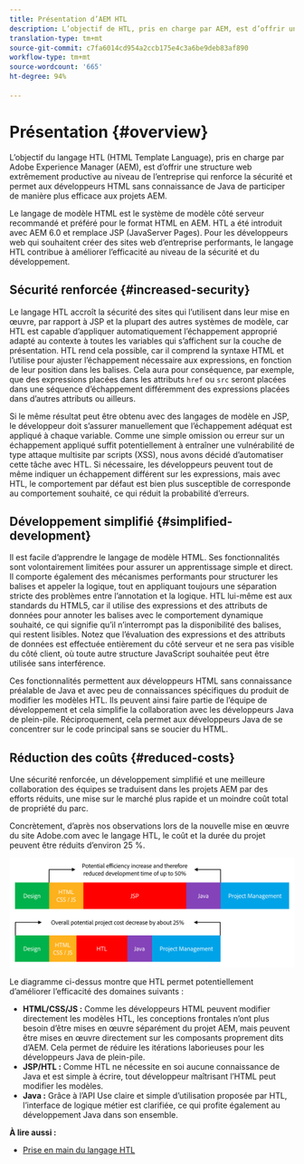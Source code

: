 ```yaml
---
title: Présentation d’AEM HTL
description: L’objectif de HTL, pris en charge par AEM, est d’offrir une structure web extrêmement productive au niveau de l’entreprise qui renforce la sécurité et permet aux développeurs HTML sans connaissance du langage Java de participer de manière plus efficace aux projets AEM.
translation-type: tm+mt
source-git-commit: c7fa6014cd954a2ccb175e4c3a6be9deb83af890
workflow-type: tm+mt
source-wordcount: '665'
ht-degree: 94%

---
```



# Présentation {#overview}

L’objectif du langage HTL (HTML Template Language), pris en charge par Adobe Experience Manager (AEM), est d’offrir une structure web extrêmement productive au niveau de l’entreprise qui renforce la sécurité et permet aux développeurs HTML sans connaissance de Java de participer de manière plus efficace aux projets AEM.

Le langage de modèle HTML est le système de modèle côté serveur recommandé et préféré pour le format HTML en AEM. HTL a été introduit avec AEM 6.0 et remplace JSP (JavaServer Pages). Pour les développeurs web qui souhaitent créer des sites web d’entreprise performants, le langage HTL contribue à améliorer l’efficacité au niveau de la sécurité et du développement.

## Sécurité renforcée {#increased-security}

Le langage HTL accroît la sécurité des sites qui l’utilisent dans leur mise en œuvre, par rapport à JSP et la plupart des autres systèmes de modèle, car HTL est capable d’appliquer automatiquement l’échappement approprié adapté au contexte à toutes les variables qui s’affichent sur la couche de présentation. HTL rend cela possible, car il comprend la syntaxe HTML et l’utilise pour ajuster l’échappement nécessaire aux expressions, en fonction de leur position dans les balises. Cela aura pour conséquence, par exemple, que des expressions placées dans les attributs `href` ou `src` seront placées dans une séquence d’échappement différemment des expressions placées dans d’autres attributs ou ailleurs.

Si le même résultat peut être obtenu avec des langages de modèle en JSP, le développeur doit s’assurer manuellement que l’échappement adéquat est appliqué à chaque variable. Comme une simple omission ou erreur sur un échappement appliqué suffit potentiellement à entraîner une vulnérabilité de type attaque multisite par scripts (XSS), nous avons décidé d’automatiser cette tâche avec HTL. Si nécessaire, les développeurs peuvent tout de même indiquer un échappement différent sur les expressions, mais avec HTL, le comportement par défaut est bien plus susceptible de corresponde au comportement souhaité, ce qui réduit la probabilité d’erreurs.

## Développement simplifié    {#simplified-development}

Il est facile d’apprendre le langage de modèle HTML. Ses fonctionnalités sont volontairement limitées pour assurer un apprentissage simple et direct. Il comporte également des mécanismes performants pour structurer les balises et appeler la logique, tout en appliquant toujours une séparation stricte des problèmes entre l’annotation et la logique. HTL lui-même est aux standards du HTML5, car il utilise des expressions et des attributs de données pour annoter les balises avec le comportement dynamique souhaité, ce qui signifie qu’il n’interrompt pas la disponibilité des balises, qui restent lisibles. Notez que l’évaluation des expressions et des attributs de données est effectuée entièrement du côté serveur et ne sera pas visible du côté client, où toute autre structure JavaScript souhaitée peut être utilisée sans interférence.

Ces fonctionnalités permettent aux développeurs HTML sans connaissance préalable de Java et avec peu de connaissances spécifiques du produit de modifier les modèles HTL. Ils peuvent ainsi faire partie de l’équipe de développement et cela simplifie la collaboration avec les développeurs Java de plein-pile. Réciproquement, cela permet aux développeurs Java de se concentrer sur le code principal sans se soucier du HTML.

## Réduction des coûts    {#reduced-costs}

Une sécurité renforcée, un développement simplifié et une meilleure collaboration des équipes se traduisent dans les projets AEM par des efforts réduits, une mise sur le marché plus rapide et un moindre coût total de propriété du parc.

Concrètement, d’après nos observations lors de la nouvelle mise en œuvre du site Adobe.com avec le langage HTL, le coût et la durée du projet peuvent être réduits d’environ 25 %.

![Augmentation et réduction des coûts efficaces](assets/chlimage_1.png)

Le diagramme ci-dessus montre que HTL permet potentiellement d’améliorer l’efficacité des domaines suivants :

* **HTML/CSS/JS :** Comme les développeurs HTML peuvent modifier directement les modèles HTL, les conceptions frontales n’ont plus besoin d’être mises en œuvre séparément du projet AEM, mais peuvent être mises en œuvre directement sur les composants proprement dits d’AEM. Cela permet de réduire les itérations laborieuses pour les développeurs Java de plein-pile.
* **JSP/HTL :** Comme HTL ne nécessite en soi aucune connaissance de Java et est simple à écrire, tout développeur maîtrisant l’HTML peut modifier les modèles.
* **Java :** Grâce à l’API Use claire et simple d’utilisation proposée par HTL, l’interface de logique métier est clarifiée, ce qui profite également au développement Java dans son ensemble.

**À lire aussi :**

* [Prise en main du langage HTL](getting-started.md)
